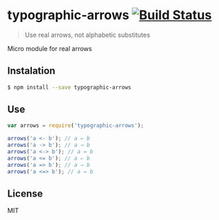 # typographic-arrows [![Build Status](https://travis-ci.org/andrepolischuk/typographic-arrows.svg?branch=master)](https://travis-ci.org/andrepolischuk/typographic-arrows)

  > Use real arrows, not alphabetic substitutes

  Micro module for real arrows

## Instalation

```sh
$ npm install --save typographic-arrows
```

## Use

```js
var arrows = require('typographic-arrows');

arrows('a <- b'); // a ← b
arrows('a -> b'); // a → b
arrows('a <-> b'); // a ↔ b
arrows('a <= b'); // a ⇐ b
arrows('a => b'); // a ⇒ b
arrows('a <=> b'); // a ⇔ b
```

## License

  MIT
